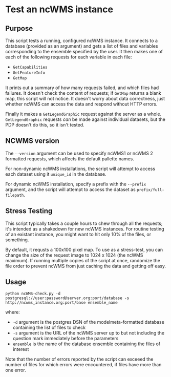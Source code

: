 # Test an ncWMS instance

## Purpose
This script tests a running, configured ncWMS instance. It connects to a database (provided
as an argument) and gets a list of files and variables corresponding to the ensemble
specified by the user. It then makes one of each of the following requests for each
variable in each file:
* `GetCapabilities`
* `GetFeatureInfo`
* `GetMap`

It prints out a summary of how many requests failed, and which files had failures. It doesn't
check the content of requests; if `GetMap` returns a blank map, this script will not notice. It
doesn't worry about data correctness, just whether ncWMS can access the data and respond without
HTTP errors.

Finally it makes a `GetLegendGraphic` request against the server as a whole. `GetLegendGraphic`
requests *can* be made against individual datasets, but the PDP doesn't do this, so it isn't tested.

## NCWMS version
The `--version` argument can be used to specify ncWMS1 or ncWMS 2 formatted requests, which 
affects the default pallette names. 

For non-dynamic ncWMS installations, the script will attempt to access each dataset using it
`unique_id` in the database.

For dynamic ncWMS installation, specify a prefix with the `--prefix` argument, and the script
will attempt to access the dataset as `prefix/full-filepath`.


## Stress Testing
This script typically takes a couple hours to chew through all the requests;
it's intended as a shakedown for new ncWMS instances. For routine testing of an existant
instance, you might want to hit only 10% of the files, or something.

By default, it requsts a 100x100 pixel map. To use as a stress-test, you can change 
the size of the request image to 1024 x 1024 (the ncWMS maximum). If running multiple
copies of the script at once, randomize the file order to prevent ncWMS from just
caching the data and getting off easy.

## Usage

```
python ncWMS-check.py -d postgresql://user:password@server.org:port/database -s http://ncwms_instance.org:port/base ensemble_name
```

where: 
* `-d` argument is the postgres DSN of the modelmeta-formatted database containing the list of files to check
* `-s` argument is the URL of the ncWMS server up to but not including the question mark immediately before the parameters
* `ensemble` is the name of the database ensemble containing the files of interest

Note that the number of errors reported by the script can exceeed the number of files for which errors
were encountered, if files have more than one error.